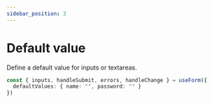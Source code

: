 ```yaml
---
sidebar_position: 3
---
```


# Default value

Define a default value for inputs or textareas.

```ts
const { inputs, handleSubmit, errors, handleChange } = useForm({
  defaultValues: { name: "", password: "" }
})
```